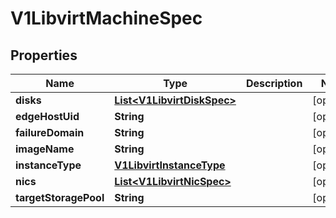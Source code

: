 # V1LibvirtMachineSpec

## Properties
Name | Type | Description | Notes
------------ | ------------- | ------------- | -------------
**disks** | [**List&lt;V1LibvirtDiskSpec&gt;**](V1LibvirtDiskSpec.md) |  |  [optional]
**edgeHostUid** | **String** |  |  [optional]
**failureDomain** | **String** |  |  [optional]
**imageName** | **String** |  |  [optional]
**instanceType** | [**V1LibvirtInstanceType**](V1LibvirtInstanceType.md) |  |  [optional]
**nics** | [**List&lt;V1LibvirtNicSpec&gt;**](V1LibvirtNicSpec.md) |  |  [optional]
**targetStoragePool** | **String** |  |  [optional]
